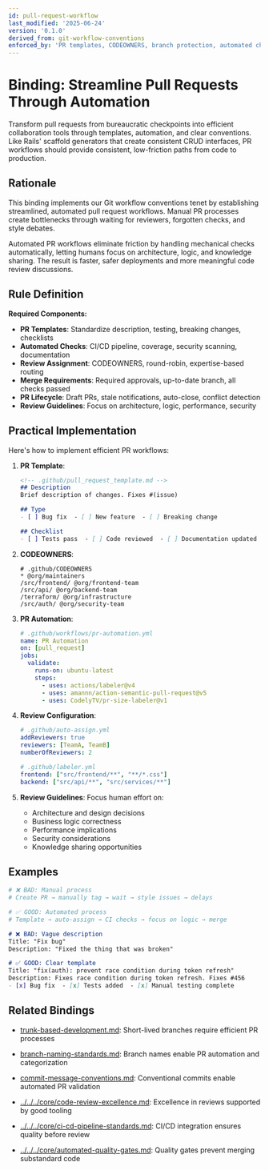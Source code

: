 ```yaml
---
id: pull-request-workflow
last_modified: '2025-06-24'
version: '0.1.0'
derived_from: git-workflow-conventions
enforced_by: 'PR templates, CODEOWNERS, branch protection, automated checks'
---
```

# Binding: Streamline Pull Requests Through Automation

Transform pull requests from bureaucratic checkpoints into efficient collaboration tools through templates, automation, and clear conventions. Like Rails' scaffold generators that create consistent CRUD interfaces, PR workflows should provide consistent, low-friction paths from code to production.

## Rationale

This binding implements our Git workflow conventions tenet by establishing streamlined, automated pull request workflows. Manual PR processes create bottlenecks through waiting for reviewers, forgotten checks, and style debates.

Automated PR workflows eliminate friction by handling mechanical checks automatically, letting humans focus on architecture, logic, and knowledge sharing. The result is faster, safer deployments and more meaningful code review discussions.

## Rule Definition

**Required Components:**
- **PR Templates**: Standardize description, testing, breaking changes, checklists
- **Automated Checks**: CI/CD pipeline, coverage, security scanning, documentation
- **Review Assignment**: CODEOWNERS, round-robin, expertise-based routing
- **Merge Requirements**: Required approvals, up-to-date branch, all checks passed
- **PR Lifecycle**: Draft PRs, stale notifications, auto-close, conflict detection
- **Review Guidelines**: Focus on architecture, logic, performance, security

## Practical Implementation

Here's how to implement efficient PR workflows:

1. **PR Template**:
   ```markdown
   <!-- .github/pull_request_template.md -->
   ## Description
   Brief description of changes. Fixes #(issue)

   ## Type
   - [ ] Bug fix  - [ ] New feature  - [ ] Breaking change

   ## Checklist
   - [ ] Tests pass  - [ ] Code reviewed  - [ ] Documentation updated
   ```

2. **CODEOWNERS**:
   ```gitignore
   # .github/CODEOWNERS
   * @org/maintainers
   /src/frontend/ @org/frontend-team
   /src/api/ @org/backend-team
   /terraform/ @org/infrastructure
   /src/auth/ @org/security-team
   ```

3. **PR Automation**:
   ```yaml
   # .github/workflows/pr-automation.yml
   name: PR Automation
   on: [pull_request]
   jobs:
     validate:
       runs-on: ubuntu-latest
       steps:
         - uses: actions/labeler@v4
         - uses: amannn/action-semantic-pull-request@v5
         - uses: CodelyTV/pr-size-labeler@v1
   ```

4. **Review Configuration**:
   ```yaml
   # .github/auto-assign.yml
   addReviewers: true
   reviewers: [TeamA, TeamB]
   numberOfReviewers: 2

   # .github/labeler.yml
   frontend: ["src/frontend/**", "**/*.css"]
   backend: ["src/api/**", "src/services/**"]
   ```

5. **Review Guidelines**: Focus human effort on:
   - Architecture and design decisions
   - Business logic correctness
   - Performance implications
   - Security considerations
   - Knowledge sharing opportunities

## Examples

```yaml
# ❌ BAD: Manual process
# Create PR → manually tag → wait → style issues → delays

# ✅ GOOD: Automated process
# Template → auto-assign → CI checks → focus on logic → merge
```

```markdown
# ❌ BAD: Vague description
Title: "Fix bug"
Description: "Fixed the thing that was broken"

# ✅ GOOD: Clear template
Title: "fix(auth): prevent race condition during token refresh"
Description: Fixes race condition during token refresh. Fixes #456
- [x] Bug fix  - [x] Tests added  - [x] Manual testing complete
```

## Related Bindings

- [trunk-based-development.md](trunk-based-development.md): Short-lived branches require efficient PR processes

- [branch-naming-standards.md](branch-naming-standards.md): Branch names enable PR automation and categorization

- [commit-message-conventions.md](commit-message-conventions.md): Conventional commits enable automated PR validation

- [../../../core/code-review-excellence.md](../../../core/code-review-excellence.md): Excellence in reviews supported by good tooling

- [../../../core/ci-cd-pipeline-standards.md](../../../core/ci-cd-pipeline-standards.md): CI/CD integration ensures quality before review

- [../../../core/automated-quality-gates.md](../../../core/automated-quality-gates.md): Quality gates prevent merging substandard code
